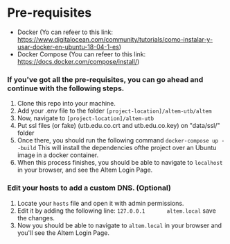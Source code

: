 # Pre-requisites

- Docker (Yo can refeer to this link: https://www.digitalocean.com/community/tutorials/como-instalar-y-usar-docker-en-ubuntu-18-04-1-es)
- Docker Compose (You can refeer to this link: https://docs.docker.com/compose/install/)

### If you've got all the pre-requisites, you can go ahead and continue with the following steps.

1. Clone this repo into your machine.
2. Add your .env file to the folder `[project-location]/altem-utb/altem`
3. Now, navigate to `[project-location]/altem-utb`
4. Put ssl files (or fake) (utb.edu.co.crt and utb.edu.co.key) on "data/ssl/" folder
5. Once there, you should run the following command
    `docker-compose up --build`
    This will install the dependencies ofthe project over an Ubuntu image in a docker container.
6. When this process finishes, you should be able to navigate to `localhost` in your browser, and see the Altem Login Page.

### Edit your hosts to add a custom DNS. (Optional)
1. Locate your `hosts` file and open it with admin permissions.
2. Edit it by adding the following line:
    `127.0.0.1       altem.local`
    save the changes.
3. Now you should be able to navigate to `altem.local` in your browser and you'll see the Altem Login Page.
